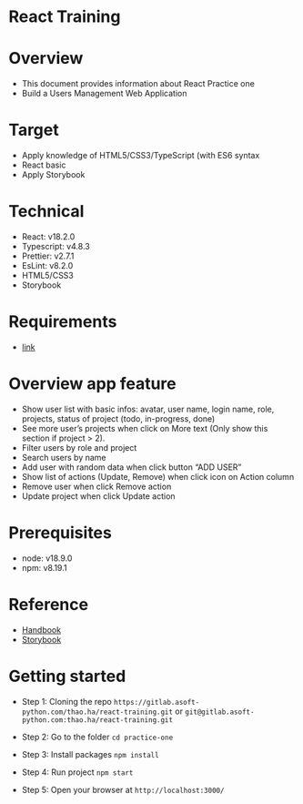 # React Training

# Overview

- This document provides information about React Practice one
- Build a Users Management Web Application

# Target

- Apply knowledge of HTML5/CSS3/TypeScript (with ES6 syntax
- React basic
- Apply Storybook

# Technical

- React: v18.2.0
- Typescript: v4.8.3
- Prettier: v2.7.1
- EsLint: v8.2.0
- HTML5/CSS3
- Storybook

# Requirements

- [link](https://docs.google.com/document/d/1gzj2TB2vd0gg93hjK1J20PZBLVrQUhaWV28qMKQEJ7M/edit#)

# Overview app feature

- Show user list with basic infos: avatar, user name, login name, role, projects, status of project (todo, in-progress, done)
- See more user’s projects when click on More text (Only show this section if project > 2).
- Filter users by role and project
- Search users by name
- Add user with random data when click button “ADD USER”
- Show list of actions (Update, Remove) when click icon on Action column
- Remove user when click Remove action
- Update project when click Update action

# Prerequisites

- node: v18.9.0
- npm: v8.19.1

# Reference

- [Handbook](https://reactjs.org/docs/getting-started.html)
- [Storybook](https://storybook.js.org/docs/react/get-started/introduction)

# Getting started

- Step 1: Cloning the repo
  `https://gitlab.asoft-python.com/thao.ha/react-training.git`
  or
  `git@gitlab.asoft-python.com:thao.ha/react-training.git`

- Step 2: Go to the folder `cd practice-one`

- Step 3: Install packages `npm install`

- Step 4: Run project `npm start`

- Step 5: Open your browser at `http://localhost:3000/`
